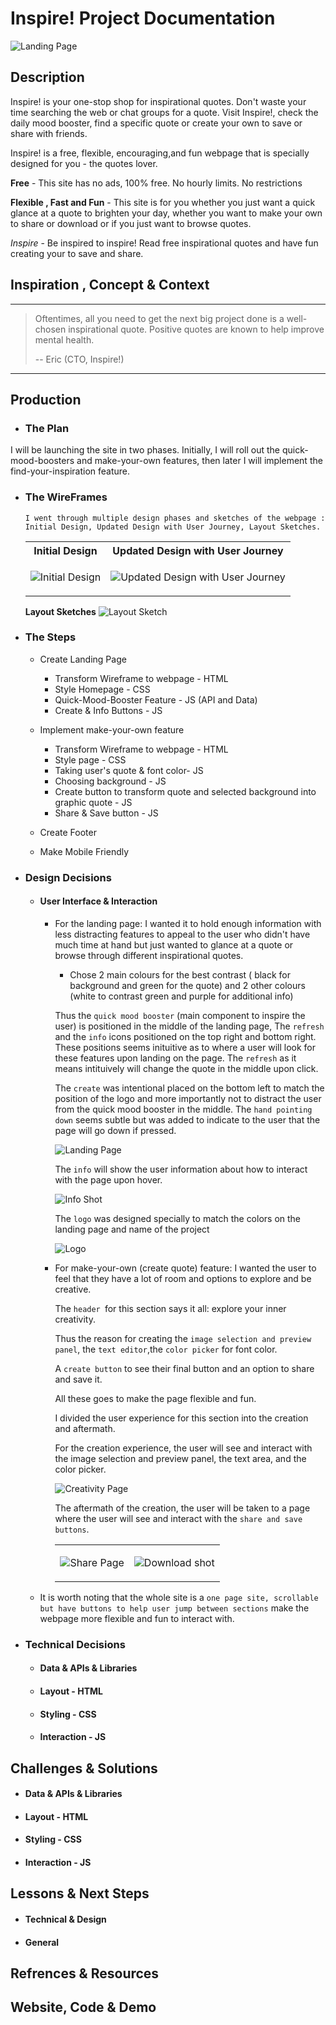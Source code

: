#  Inspire! Project Documentation 

![Landing Page](https://eric-asare.github.io/ConnectionsLab/projectOne/images/documentationImages/landingPage2.png)

## Description

Inspire! is your one-stop shop for inspirational quotes. Don't waste your time searching the web or chat groups for a quote. Visit Inspire!, check the daily mood booster, find a specific quote or create your own to save or share with friends. 

Inspire! is a free, flexible, encouraging,and fun  webpage that is specially designed for you - the quotes lover. 

**Free** - This site has no ads, 100% free. No hourly limits. No restrictions

**Flexible , Fast and Fun** - This site is for you whether you just want a quick glance at a quote to brighten your day, whether you want to make your own to share or download or if you just want to browse quotes. 

*Inspire* -  Be inspired to inspire! Read free inspirational quotes and have fun creating your  to save and share. 

## Inspiration , Concept & Context

---

>  Oftentimes, all you need to get the next big project done is a well-chosen      inspirational quote. 
> Positive quotes are known to help improve mental health. 
>
> -- Eric (CTO, Inspire!)

---

## Production
   * ### The Plan
   I will be launching the site in two phases. Initially, I will roll out the quick-mood-boosters and make-your-own features, then later I will implement the find-your-inspiration feature.

   * ### The WireFrames
         I went through multiple design phases and sketches of the webpage :  Initial Design, Updated Design with User Journey, Layout Sketches.

        <table>
        <tr>
        <th> Initial Design </th>
        <th> Updated Design with User Journey </th>
        </tr>
        <tr>
        <td>

       ![Initial Design](https://eric-asare.github.io/ConnectionsLab/projectOne/design/inspire!.png)

        </td>
        <td>

        ![Updated Design with User Journey](https://eric-asare.github.io/ConnectionsLab/projectOne/design/userJourney.png)

        </td>
        </tr>
        </table>

        **Layout Sketches**
        ![Layout Sketch](https://eric-asare.github.io/ConnectionsLab/projectOne/design/layoutSketches.png)

  
   * ### The Steps 
      * Create Landing Page 
         * Transform Wireframe to webpage - HTML
         * Style Homepage - CSS
         * Quick-Mood-Booster Feature - JS (API and Data)
         * Create & Info Buttons - JS

      * Implement make-your-own feature
         * Transform Wireframe to webpage - HTML
         * Style page - CSS
         * Taking user's quote & font color- JS
         * Choosing background - JS
         * Create button to transform quote and selected background into graphic quote - JS
         * Share & Save button - JS


      * Create Footer
         

      * Make Mobile Friendly


   * ### Design Decisions

       * #### User Interface & Interaction
          * For the landing page: 
             I wanted it to hold enough information with less distracting features to appeal to the user who didn't have much time at hand but just wanted to glance at a quote or browse through different inspirational quotes. 

             - Chose 2 main colours for the best contrast ( black for background and green for the quote) and 2 other colours (white to contrast green and purple for additional info)


             Thus the `quick mood booster` (main component to inspire the user) is positioned in the middle of the landing page, The `refresh` and the `info` icons positioned on the top right and bottom right. These positions seems inituitive as to where a user will look for these features upon landing on the page. The `refresh` as it means intituively will change the quote in the middle upon click. 

             The `create` was intentional placed on the bottom left to match the position of the logo and more importantly not to distract the user from the quick mood booster in the middle. The `hand pointing down` seems subtle but was added to indicate to the user that the page will go down if pressed. 

             ![Landing Page](https://eric-asare.github.io/ConnectionsLab/projectOne/images/documentationImages/landingPage.png)


             The `info` will show the user information about how to interact with the page upon hover. 

             ![Info Shot](https://eric-asare.github.io/ConnectionsLab/projectOne/images/documentationImages/infoShot2.png)

            
            The `logo` was designed specially to match the colors on the landing page and name of the project

            ![Logo](https://eric-asare.github.io/ConnectionsLab/projectOne/design/inspire-logo.png)

          

            
          * For make-your-own (create quote) feature:
            I wanted the user to feel that they have a lot of room and options to explore and be creative. 


            The `header `for this section says it all: explore your inner creativity. 

            Thus the reason for creating the `image selection and preview panel`, the `text editor`,the `color picker` for font color.

            A `create button` to see their final button and an option to share and save it. 

            All these goes to make the page flexible and fun. 

            I divided the user experience for this section into the creation and aftermath. 

            For the creation experience, the user will see and interact with the image selection and preview panel, the text area, and the color picker. 

             ![Creativity Page](https://eric-asare.github.io/ConnectionsLab/projectOne/images/documentationImages/creativityPage2.png)

            The aftermath of the creation, the user will be taken to a page where the user will see and interact with the `share and save buttons`. 


             <table>
             <tr>
             <td>

             ![Share Page](https://eric-asare.github.io/ConnectionsLab/projectOne/images/documentationImages/sharePage.png)

             </td>
             <td>

             ![Download shot](https://eric-asare.github.io/ConnectionsLab/projectOne/images/documentationImages/downloadShot.png)

             </td>
             </tr>
            </table>

           
        * It is worth noting that the whole site is a `one page site, scrollable but have buttons to help user jump between sections` make the webpage more flexible and fun to interact with. 

   * ### Technical Decisions
       * #### Data & APIs & Libraries
       * #### Layout - HTML
       * #### Styling - CSS
       * #### Interaction - JS

## Challenges & Solutions
   * #### Data & APIs & Libraries
   * #### Layout - HTML
   * #### Styling - CSS
   * #### Interaction - JS

## Lessons & Next Steps
  * #### Technical & Design
  * #### General

## Refrences & Resources

## Website, Code & Demo

